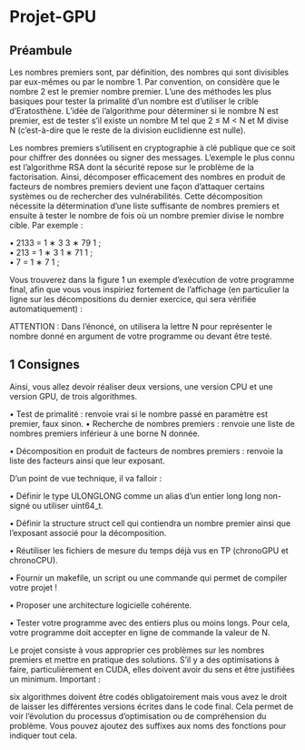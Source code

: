 # Projet-GPU

## Préambule
Les nombres premiers sont, par définition, des nombres qui sont divisibles par eux-mêmes ou par
le nombre 1. Par convention, on considère que le nombre 2 est le premier nombre premier.
L’une des méthodes les plus basiques pour tester la primalité d’un nombre est d’utiliser le crible
d’Eratosthène. L’idée de l’algorithme pour déterminer si le nombre N est premier, est de tester s’il existe
un nombre M tel que 2 ≤ M < N et M divise N (c’est-à-dire que le reste de la division euclidienne est
nulle).



Les nombres premiers s’utilisent en cryptographie à clé publique que ce soit pour chiffrer des données
ou signer des messages. L’exemple le plus connu est l’algorithme RSA dont la sécurité repose sur le
problème de la factorisation. Ainsi, décomposer efficacement des nombres en produit de facteurs de
nombres premiers devient une façon d’attaquer certains systèmes ou de rechercher des vulnérabilités.
Cette décomposition nécessite la détermination d’une liste suffisante de nombres premiers et ensuite
à tester le nombre de fois où un nombre premier divise le nombre cible. Par exemple :

• 2133 = 1 ∗ 3 3 ∗ 79 1 ; <br>
• 213 = 1 ∗ 3 1 ∗ 71 1 ; <br>
• 7 = 1 ∗ 7 1 ; <br>

Vous trouverez dans la figure 1 un exemple d’exécution de votre programme final, afin que vous
vous inspiriez fortement de l’affichage (en particulier la ligne sur les décompositions du dernier exercice,
qui sera vérifiée automatiquement) :

ATTENTION : Dans l’énoncé, on utilisera la lettre N pour représenter le nombre donné en
argument de votre programme ou devant être testé.



## 1 Consignes

Ainsi, vous allez devoir réaliser deux versions, une version CPU et une version GPU, de trois
algorithmes.

• Test de primalité : renvoie vrai si le nombre passé en paramètre est premier, faux sinon.
• Recherche de nombres premiers : renvoie une liste de nombres premiers inférieur à une borne N donnée.

• Décomposition en produit de facteurs de nombres premiers : renvoie la liste des facteurs ainsi que leur exposant.

D’un point de vue technique, il va falloir :

• Définir le type ULONGLONG comme un alias d’un entier long long non-signé ou utiliser uint64_t.

• Définir la structure struct cell qui contiendra un nombre premier ainsi que l’exposant associé pour la décomposition.

• Réutiliser les fichiers de mesure du temps déjà vus en TP (chronoGPU et chronoCPU).

• Fournir un makefile, un script ou une commande qui permet de compiler votre projet !

• Proposer une architecture logicielle cohérente.

• Tester votre programme avec des entiers plus ou moins longs. Pour cela, votre programme doit accepter en ligne de commande la valeur de N.

Le projet consiste à vous approprier ces problèmes sur les nombres premiers et mettre en pratique des solutions. S’il y a des optimisations à faire, particulièrement en CUDA, elles doivent avoir du sens et être justifiées un minimum. Important : 

six algorithmes doivent être codés obligatoirement mais vous
avez le droit de laisser les différentes versions écrites dans le code final. Cela permet de voir l’évolution
du processus d’optimisation ou de compréhension du problème. Vous pouvez ajoutez des suffixes aux
noms des fonctions pour indiquer tout cela.
